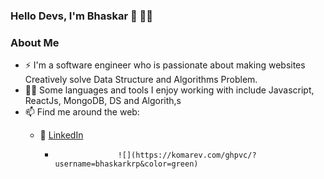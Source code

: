 ### Hello Devs, I'm Bhaskar 👋 👨‍💻

<!--
**bhaskarkrp/bhaskarkrp** is a ✨ _special_ ✨ repository because its `README.md` (this file) appears on your GitHub profile.

Here are some ideas to get you started:
-->
### About Me

- ⚡ I'm a software engineer who is passionate about making websites Creatively solve Data Structure and Algorithms Problem.
- 👨‍💻 Some languages and tools I enjoy working with include Javascript, ReactJs, MongoDB, DS and Algorith,s
- 📫 Find me around the web:
    -    :office: [LinkedIn](https://www.linkedin.com/in/bhaskar-kumar-baa7301a1/)
    
            -                   ![](https://komarev.com/ghpvc/?username=bhaskarkrp&color=green)
